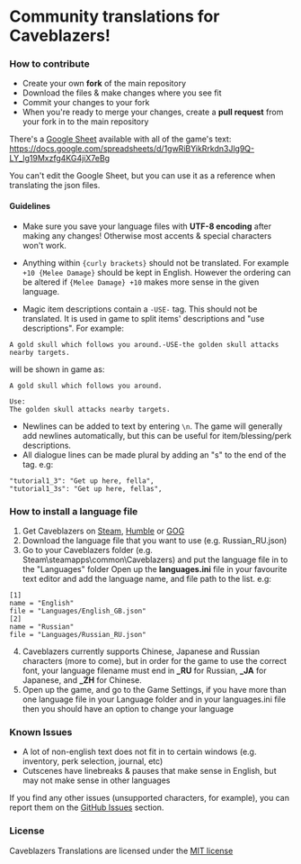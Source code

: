 # Community translations for Caveblazers!
### How to contribute
- Create your own **fork** of the main repository
- Download the files & make changes where you see fit
- Commit your changes to your fork
- When you're ready to merge your changes, create a **pull request** from your fork in to the main repository

There's a [Google Sheet](https://docs.google.com/spreadsheets/d/1gwRiBYikRrkdn3Jlg9Q-LY_lg19Mxzfg4KG4jiX7eBg) available with all of the game's text: https://docs.google.com/spreadsheets/d/1gwRiBYikRrkdn3Jlg9Q-LY_lg19Mxzfg4KG4jiX7eBg

You can't edit the Google Sheet, but you can use it as a reference when translating the json files.

#### Guidelines
- Make sure you save your language files with **UTF-8 encoding** after making any changes! Otherwise most accents & special characters won't work.

- Anything within `{curly brackets}` should not be translated. For example `+10 {Melee Damage}` should be kept in English. However the ordering can be altered if `{Melee Damage} +10` makes more sense in the given language.

- Magic item descriptions contain a `-USE-` tag. This should not be translated. It is used in game to split items' descriptions and "use descriptions".
For example:
```
A gold skull which follows you around.-USE-the golden skull attacks nearby targets.
```
will be shown in game as:
```
A gold skull which follows you around.

Use:
The golden skull attacks nearby targets.
```
- Newlines can be added to text by entering `\n`. The game will generally add newlines automatically, but this can be useful for item/blessing/perk descriptions.
- All dialogue lines can be made plural by adding an "s" to the end of the tag. e.g:
```
"tutorial1_3": "Get up here, fella",
"tutorial1_3s": "Get up here, fellas",
```

### How to install a language file
1. Get Caveblazers on [Steam](http://store.steampowered.com/app/452060/Caveblazers/), [Humble](https://www.humblebundle.com/store/caveblazers) or [GOG](https://www.gog.com/game/caveblazers)
2. Download the language file that you want to use (e.g. Russian_RU.json)
3. Go to your Caveblazers folder (e.g. Steam\steamapps\common\Caveblazers) and put the language file in to the "Languages" folder
Open up the **languages.ini** file in your favourite text editor and add the language name, and file path to the list. e.g:
```
[1]
name = "English"
file = "Languages/English_GB.json"
[2]
name = "Russian"
file = "Languages/Russian_RU.json"
```
4. Caveblazers currently supports Chinese, Japanese and Russian characters (more to come), but in order for the game to use the correct font, your language filename must end in **_RU** for Russian, **_JA** for Japanese, and **_ZH** for Chinese.
5. Open up the game, and go to the Game Settings, if you have more than one language file in your Language folder and in your languages.ini file then you should have an option to change your language

### Known Issues
- A lot of non-english text does not fit in to certain windows (e.g. inventory, perk selection, journal, etc)
- Cutscenes have linebreaks & pauses that make sense in English, but may not make sense in other languages

If you find any other issues (unsupported characters, for example), you can report them on the [GitHub Issues](https://github.com/wlewisgames/caveblazers-translations/issues) section.

### License
Caveblazers Translations are licensed under the [MIT license](https://opensource.org/licenses/MIT)